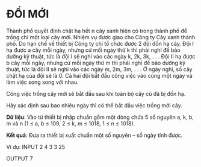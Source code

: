 # ĐỔI MỚI

Thành phố quyết định chặt hạ hết n cây xanh hiện có trong thành phố để trồng chỉ một loại cây mới. Nhiệm vụ được giao cho Công ty Cây xanh thành phố. Do hạn chế về thiết bị Công ty chỉ tổ chức được 2 đội đốn hạ cây. Đội I hạ được a cây mỗi ngày, nhưng cứ mối ngày thứ k thì phải nghỉ để bảo dưỡng kỹ thuật, tức là đội I sẽ nghỉ vào các ngày k, 2k, 3k, . . . Đội II hạ được b cây mỗi ngày, nhưng cứ mỗi ngày thứ m thì phải nghỉ để bảo dưỡng kỹ thuật, tức là đội II sẽ nghỉ vào các ngày m, 2m, 3m, . . . Ở ngày nghỉ, số cây chặt hạ của đội sẽ là 0. Cả hai đội bắt đầu công việc vào cùng một ngày và làm việc song song với nhau.

Công việc trồng cây mới sẽ bắt đầu sau khi toàn bộ cây cũ đã bị đốn hạ.

Hãy xác định sau bao nhiêu ngày thì có thể bắt đầu việc trồng mới cây.

**Dữ liệu**: Vào từ thiết bị nhập chuẩn gồm một dòng chứa 5 số nguyên a, k, b, m và n (1 ≤ a, b ≤ 109, 2 ≤ k, m ≤ 1018, 1 ≤ n ≤ 1018).

**Kết quả**: Đưa ra thiết bị xuất chuẩn một số nguyên – số ngày tính được.

Ví dụ:
INPUT
2 4 3 3 25

OUTPUT
7


